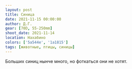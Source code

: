 ```yaml
---
layout: post
title: Синица
date: 2021-11-15 00:00:00
author: Д.Г.
gear: [70D, 55-250mm]
shoot_date: 2021-11-14
location: Нахабино
colors: ['5a544e', '1a1815']
tags: [животные, птицы, синицы]
---
```

Больших синиц нынче много, но фоткаться они не хотят.
